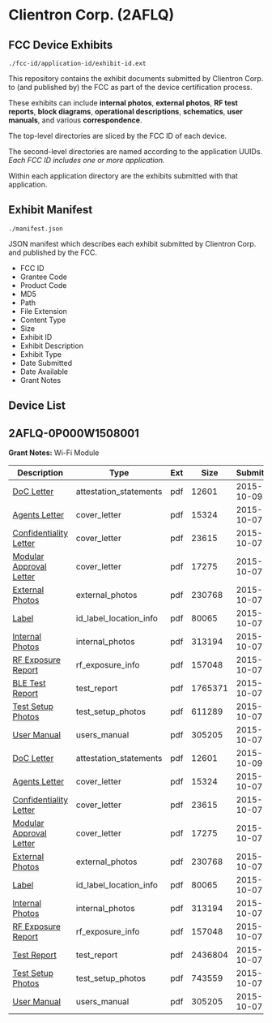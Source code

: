 # Clientron Corp. (2AFLQ)
## FCC Device Exhibits

```
./fcc-id/application-id/exhibit-id.ext
```

This repository contains the exhibit documents submitted by Clientron Corp. to (and published by) the FCC as part of the device certification process.

These exhibits can include **internal photos**, **external photos**, **RF test reports**, **block diagrams**, **operational descriptions**, **schematics**, **user manuals**, and various **correspondence**.

The top-level directories are sliced by the FCC ID of each device.

The second-level directories are named according to the application UUIDs. *Each FCC ID includes one or more application.*

Within each application directory are the exhibits submitted with that application. 

## Exhibit Manifest

```
./manifest.json
```

JSON manifest which describes each exhibit submitted by Clientron Corp. and published by the FCC.

- FCC ID
- Grantee Code
- Product Code
- MD5
- Path
- File Extension
- Content Type
- Size
- Exhibit ID
- Exhibit Description
- Exhibit Type
- Date Submitted
- Date Available
- Grant Notes

## Device List
## 2AFLQ-0P000W1508001
**Grant Notes:** Wi-Fi  Module

| Description | Type | Ext | Size | Submitted | Available |
| ----------- | ---- | --- | ---- | --------- | --------- |
| [DoC Letter](2AFLQ-0P000W1508001/46a2b1ee330b8e7e577e6927a3e6155e/2777073.pdf) | attestation_statements | pdf | 12601 | 2015-10-09 | 2015-10-09 |
| [Agents Letter](2AFLQ-0P000W1508001/46a2b1ee330b8e7e577e6927a3e6155e/2774011.pdf) | cover_letter | pdf | 15324 | 2015-10-07 | 2015-10-09 |
| [Confidentiality Letter](2AFLQ-0P000W1508001/46a2b1ee330b8e7e577e6927a3e6155e/2774025.pdf) | cover_letter | pdf | 23615 | 2015-10-07 | 2015-10-09 |
| [Modular Approval Letter](2AFLQ-0P000W1508001/46a2b1ee330b8e7e577e6927a3e6155e/2774026.pdf) | cover_letter | pdf | 17275 | 2015-10-07 | 2015-10-09 |
| [External Photos](2AFLQ-0P000W1508001/46a2b1ee330b8e7e577e6927a3e6155e/2774000.pdf) | external_photos | pdf | 230768 | 2015-10-07 | 2016-04-04 |
| [Label](2AFLQ-0P000W1508001/46a2b1ee330b8e7e577e6927a3e6155e/2773999.pdf) | id_label_location_info | pdf | 80065 | 2015-10-07 | 2015-10-09 |
| [Internal Photos](2AFLQ-0P000W1508001/46a2b1ee330b8e7e577e6927a3e6155e/2774006.pdf) | internal_photos | pdf | 313194 | 2015-10-07 | 2016-04-04 |
| [RF Exposure Report](2AFLQ-0P000W1508001/46a2b1ee330b8e7e577e6927a3e6155e/2774008.pdf) | rf_exposure_info | pdf | 157048 | 2015-10-07 | 2015-10-09 |
| [BLE Test Report](2AFLQ-0P000W1508001/46a2b1ee330b8e7e577e6927a3e6155e/2774016.pdf) | test_report | pdf | 1765371 | 2015-10-07 | 2015-10-09 |
| [Test Setup Photos](2AFLQ-0P000W1508001/46a2b1ee330b8e7e577e6927a3e6155e/2774017.pdf) | test_setup_photos | pdf | 611289 | 2015-10-07 | 2016-04-04 |
| [User Manual](2AFLQ-0P000W1508001/46a2b1ee330b8e7e577e6927a3e6155e/2774005.pdf) | users_manual | pdf | 305205 | 2015-10-07 | 2016-04-04 |
| [DoC Letter](2AFLQ-0P000W1508001/46d571fb889a0a4e2b8ffaebfed7b56c/2777073.pdf) | attestation_statements | pdf | 12601 | 2015-10-09 | 2015-10-09 |
| [Agents Letter](2AFLQ-0P000W1508001/46d571fb889a0a4e2b8ffaebfed7b56c/2774011.pdf) | cover_letter | pdf | 15324 | 2015-10-07 | 2015-10-09 |
| [Confidentiality Letter](2AFLQ-0P000W1508001/46d571fb889a0a4e2b8ffaebfed7b56c/2774025.pdf) | cover_letter | pdf | 23615 | 2015-10-07 | 2015-10-09 |
| [Modular Approval Letter](2AFLQ-0P000W1508001/46d571fb889a0a4e2b8ffaebfed7b56c/2774026.pdf) | cover_letter | pdf | 17275 | 2015-10-07 | 2015-10-09 |
| [External Photos](2AFLQ-0P000W1508001/46d571fb889a0a4e2b8ffaebfed7b56c/2774000.pdf) | external_photos | pdf | 230768 | 2015-10-07 | 2016-04-04 |
| [Label](2AFLQ-0P000W1508001/46d571fb889a0a4e2b8ffaebfed7b56c/2773999.pdf) | id_label_location_info | pdf | 80065 | 2015-10-07 | 2015-10-09 |
| [Internal Photos](2AFLQ-0P000W1508001/46d571fb889a0a4e2b8ffaebfed7b56c/2774006.pdf) | internal_photos | pdf | 313194 | 2015-10-07 | 2016-04-04 |
| [RF Exposure Report](2AFLQ-0P000W1508001/46d571fb889a0a4e2b8ffaebfed7b56c/2774008.pdf) | rf_exposure_info | pdf | 157048 | 2015-10-07 | 2015-10-09 |
| [Test Report](2AFLQ-0P000W1508001/46d571fb889a0a4e2b8ffaebfed7b56c/2774003.pdf) | test_report | pdf | 2436804 | 2015-10-07 | 2015-10-09 |
| [Test Setup Photos](2AFLQ-0P000W1508001/46d571fb889a0a4e2b8ffaebfed7b56c/2774004.pdf) | test_setup_photos | pdf | 743559 | 2015-10-07 | 2016-04-04 |
| [User Manual](2AFLQ-0P000W1508001/46d571fb889a0a4e2b8ffaebfed7b56c/2774005.pdf) | users_manual | pdf | 305205 | 2015-10-07 | 2016-04-04 |
